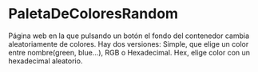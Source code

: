 # PaletaDeColoresRandom

Página web en la que pulsando un botón el fondo del contenedor cambia aleatoriamente de colores.
Hay dos versiones:
Simple, que elige un color entre nombre(green, blue...), RGB o Hexadecimal.
Hex, elige color con un hexadecimal aleatorio.
